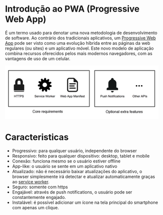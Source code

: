 # Introdução ao PWA (Progressive Web App)

É um termo usado para denotar uma nova metodologia de desenvolvimento de software. Ao contrário dos tradicionais aplicativos, um [Progressive Web App](https://github.com/zeit/next.js#automatic-code-splitting) pode ser visto como uma evolução híbrida entre as páginas da web regulares (ou sites) e um aplicativo móvel. Este novo modelo de aplicação combina recursos oferecidos pelos mais modernos navegadores, com as vantagens de uso de um celular.

![Markdown Course](assets/pwa.png)

# Caracteristicas
 - Progressivo: para qualquer usuário, independente do browser
 - Responsivo: feito para qualquer dispositivo: desktop, tablet e mobile
 - Conexão: funciona mesmo se o usuário estiver offline
 - App-like: o usuário se sente em um aplicativo nativo
 - Atualizado: não é necessário baixar atualizações do aplicativo, o browser simplesmente irá detectar e atualizar automaticamente graças ao [service worker](https://developers.google.com/web/fundamentals/primers/service-workers/).
 - Seguro: somente com https
 - Engajável: através de push notifications, o usuário pode ser constantemente engajado.
 - Instalável: é possível adicionar um ícone na tela principal do smartphone com apenas um clique.
